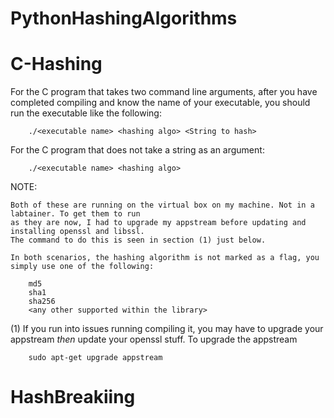 ﻿# PythonHashingAlgorithms
# C-Hashing

  For the C program that takes two command line arguments, after you have completed compiling and know
      the name of your executable, you should run the executable like the following:
        
        ./<executable name> <hashing algo> <String to hash>
  
  For the C program that does not take a string as an argument:
  
        ./<executable name> <hashing algo>
  
  NOTE:
  
    Both of these are running on the virtual box on my machine. Not in a labtainer. To get them to run
    as they are now, I had to upgrade my appstream before updating and installing openssl and libssl. 
    The command to do this is seen in section (1) just below.
  
    In both scenarios, the hashing algorithm is not marked as a flag, you simply use one of the following:
        
        md5
        sha1
        sha256
        <any other supported within the library>
  
  (1) If you run into issues running compiling it, you may have to upgrade your appstream _then_ update your openssl stuff.
  To upgrade the appstream
        
        sudo apt-get upgrade appstream

# HashBreakiing
